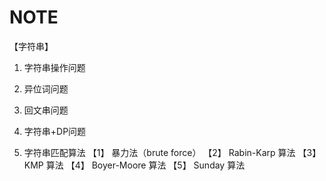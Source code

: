 # NOTE

【字符串】

1. 字符串操作问题

2. 异位词问题

3. 回文串问题

4. 字符串+DP问题

5. 字符串匹配算法
【1】 暴力法（brute force）
【2】 Rabin-Karp 算法
【3】 KMP 算法
【4】 Boyer-Moore 算法
【5】 Sunday 算法